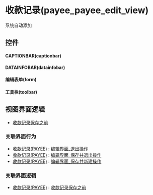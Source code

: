 # 收款记录(payee_payee_edit_view)  <!-- {docsify-ignore-all} -->


系统自动添加



## 控件
#### CAPTIONBAR(captionbar)
#### DATAINFOBAR(datainfobar)
#### 编辑表单(form)
#### 工具栏(toolbar)

## 视图界面逻辑
  * [收款记录保存之前](module/crm/payee/uilogic/before_save_payee)


### 关联界面行为
  * [收款记录(PAYEE)](module/crm/payee) : [编辑界面_退出操作](module/crm/payee#界面行为)
  * [收款记录(PAYEE)](module/crm/payee) : [编辑界面_保存并退出操作](module/crm/payee#界面行为)
  * [收款记录(PAYEE)](module/crm/payee) : [编辑界面_保存并新建操作](module/crm/payee#界面行为)

### 关联界面逻辑
  * [收款记录(PAYEE)](module/crm/payee) : [收款记录保存之前](module/crm/payee/uilogic/before_save_payee)

<script>
 const { createApp } = Vue
  createApp({
    data() {
      return {

      }
    }
  }).use(ElementPlus).mount('#app')
</script>